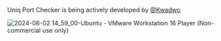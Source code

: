 Uniq Port Checker is being actively developed by [@Kwadwo](https://www.linkedin.com/in/kwadwo-agyei-amoako/)

![2024-06-02 14_59_00-Ubuntu - VMware Workstation 16 Player (Non-commercial use only)](https://github.com/kwadamoako/unique_port_checker/assets/137792889/45042960-4dd0-4175-90ba-f334f7d58d13)
